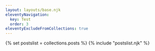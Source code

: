 ```yaml
---
layout: layouts/base.njk
eleventyNavigation:
  key: Test
  order: 3
eleventyExcludeFromCollections: true
---
```


{% set postslist = collections.posts %}
{% include "postslist.njk" %}

